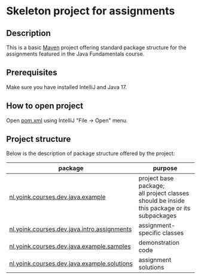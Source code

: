 # Skeleton project for assignments

## Description

This is a basic [Maven](https://maven.apache.org) project offering standard package structure for the assignments
featured in the Java Fundamentals course.

## Prerequisites

Make sure you have installed IntelliJ and Java 17.

## How to open project

Open [pom.xml](pom.xml) using IntelliJ "File -> Open" menu.

## Project structure

Below is the description of package structure offered by the project:

| package                                                                                                      | purpose                                                                                         |
|--------------------------------------------------------------------------------------------------------------|-------------------------------------------------------------------------------------------------|
| [nl.yoink.courses.dev.java.example](src/main/java/nl/yoink/courses/dev/java/example)                         | project base package;<br/> all project classes should be inside this package or its subpackages |
| [nl.yoink.courses.dev.java.intro.assignments](src/main/java/nl/yoink/courses/dev/java/example/assignments) | assignment-specific classes                                                                     |
| [nl.yoink.courses.dev.java.example.samples](src/main/java/nl/yoink/courses/dev/java/example/samples)         | demonstration code                                                                              |
| [nl.yoink.courses.dev.java.example.solutions](src/main/java/nl/yoink/courses/dev/java/example/solutions)     | assignment solutions                                                                            |
